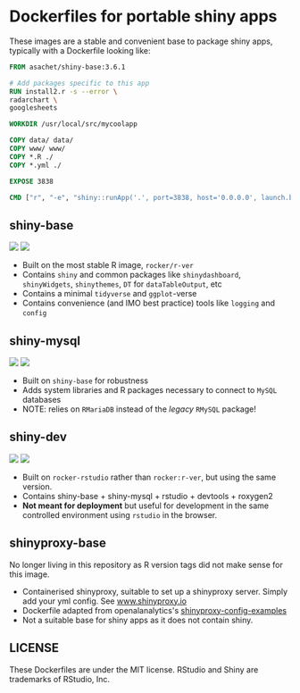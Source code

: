 # Dockerfiles for portable shiny apps

These images are a stable and convenient base to package shiny apps, typically with a Dockerfile looking like:

```Dockerfile
FROM asachet/shiny-base:3.6.1

# Add packages specific to this app
RUN install2.r -s --error \
radarchart \
googlesheets

WORKDIR /usr/local/src/mycoolapp

COPY data/ data/
COPY www/ www/
COPY *.R ./
COPY *.yml ./

EXPOSE 3838

CMD ["r", "-e", "shiny::runApp('.', port=3838, host='0.0.0.0', launch.browser=F)"]
```

## shiny-base

[![](https://images.microbadger.com/badges/version/asachet/shiny-base.svg)](https://microbadger.com/images/asachet/shiny-base "Get your own version badge on microbadger.com") [![](https://images.microbadger.com/badges/image/asachet/shiny-base.svg)](https://microbadger.com/images/asachet/shiny-base "Get your own image badge on microbadger.com")

* Built on the most stable R image, `rocker/r-ver`
* Contains `shiny` and common packages like `shinydashboard`, `shinyWidgets`, `shinythemes`, `DT` for `dataTableOutput`, etc
* Contains a minimal `tidyverse` and `ggplot`-verse 
* Contains convenience (and IMO best practice) tools like `logging` and `config`

## shiny-mysql

[![](https://images.microbadger.com/badges/version/asachet/shiny-mysql.svg)](https://microbadger.com/images/asachet/shiny-mysql "Get your own version badge on microbadger.com")  [![](https://images.microbadger.com/badges/image/asachet/shiny-mysql.svg)](https://microbadger.com/images/asachet/shiny-mysql "Get your own image badge on microbadger.com")

* Built on `shiny-base` for robustness
* Adds system libraries and R packages necessary to connect to `MySQL` databases
* NOTE: relies on `RMariaDB` instead of the _legacy_ `RMySQL` package!

## shiny-dev

[![](https://images.microbadger.com/badges/version/asachet/shiny-dev.svg)](https://microbadger.com/images/asachet/shiny-dev "Get your own version badge on microbadger.com") [![](https://images.microbadger.com/badges/image/asachet/shiny-dev.svg)](https://microbadger.com/images/asachet/shiny-dev "Get your own image badge on microbadger.com")

* Built on `rocker-rstudio` rather than `rocker:r-ver`, but using the same version.
* Contains shiny-base + shiny-mysql + rstudio + devtools + roxygen2
* **Not meant for deployment** but useful for development in the same controlled environment using `rstudio` in the browser.

## shinyproxy-base

No longer living in this repository as R version tags did not make sense for this image.

* Containerised shinyproxy, suitable to set up a shinyproxy server. Simply add your yml config. See www.shinyproxy.io
* Dockerfile adapted from openalanalytics's [shinyproxy-config-examples](https://github.com/openanalytics/shinyproxy-config-examples/tree/master/02-containerized-docker-engine)
* Not a suitable base for shiny apps as it does not contain shiny.

## LICENSE

These Dockerfiles are under the MIT license. RStudio and Shiny are trademarks of RStudio, Inc.

